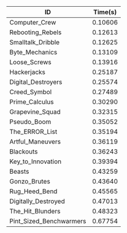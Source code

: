|ID|Time(s)|
|-|-|
|Computer_Crew|0.10606|
|Rebooting_Rebels|0.12613|
|Smalltalk_Dribble|0.12625|
|Byte_Mechanics|0.13109|
|Loose_Screws|0.13916|
|Hackerjacks|0.25187|
|Digital_Destroyers|0.25574|
|Creed_Symbol|0.27489|
|Prime_Calculus|0.30290|
|Grapevine_Squad|0.32315|
|Pseudo_Boom|0.35052|
|The_ERROR_List|0.35194|
|Artful_Maneuvers|0.36119|
|Blackouts|0.36243|
|Key_to_Innovation|0.39394|
|Beasts|0.43259|
|Gonzo_Brutes|0.43640|
|Rug_Heed_Bend|0.45565|
|Digitally_Destroyed|0.47013|
|The_Hit_Blunders|0.48323|
|Pint_Sized_Benchwarmers|0.67754|
